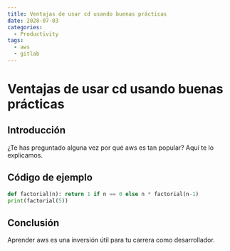 ```yaml
---
title: Ventajas de usar cd usando buenas prácticas
date: 2028-07-03
categories:
  - Productivity
tags:
  - aws
  - gitlab
---
```


# Ventajas de usar cd usando buenas prácticas

## Introducción

¿Te has preguntado alguna vez por qué aws es tan popular? Aquí te lo explicamos.

## Código de ejemplo

```python
def factorial(n): return 1 if n == 0 else n * factorial(n-1)
print(factorial(5))
```

## Conclusión

Aprender aws es una inversión útil para tu carrera como desarrollador.